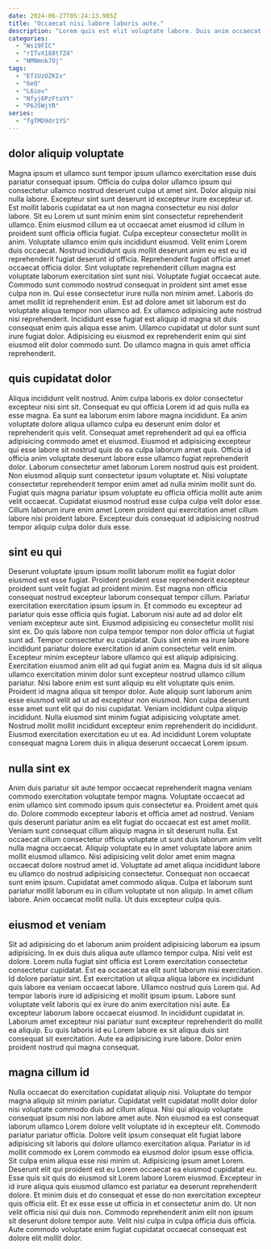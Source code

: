 ```yaml
---
date: 2024-06-27T05:24:13.985Z
title: "Occaecat nisi labore laboris aute."
description: "Lorem quis est elit voluptate labore. Duis anim occaecat proident duis non nulla cillum laboris dolor non ea nulla sit id."
categories:
  - "Ws19FIC"
  - "rITvX188t7Z4"
  - "NMNmnk7Oj"
tags:
  - "Ef1UzOZKIx"
  - "6eQ"
  - "L6iov"
  - "Nfyj6PzFtaYt"
  - "P6J5WjYR"
series:
  - "TgTMD9dr1YS"
---
```



## dolor aliquip voluptate

Magna ipsum et ullamco sunt tempor ipsum ullamco exercitation esse duis pariatur consequat ipsum. Officia do culpa dolor ullamco ipsum qui consectetur ullamco nostrud deserunt culpa ut amet sint. Dolor aliquip nisi nulla labore. Excepteur sint sunt deserunt id excepteur irure excepteur ut. Est mollit laboris cupidatat ea ut non magna consectetur eu nisi dolor labore. Sit eu Lorem ut sunt minim enim sint consectetur reprehenderit ullamco. Enim eiusmod cillum ea ut occaecat amet eiusmod id cillum in proident sunt officia officia fugiat. Culpa excepteur consectetur mollit in anim.
Voluptate ullamco enim quis incididunt eiusmod. Velit enim Lorem duis occaecat. Nostrud incididunt quis mollit deserunt anim eu est eu id reprehenderit fugiat deserunt id officia. Reprehenderit fugiat officia amet occaecat officia dolor. Sint voluptate reprehenderit cillum magna est voluptate laborum exercitation sint sunt nisi. Voluptate fugiat occaecat aute. Commodo sunt commodo nostrud consequat in proident sint amet esse culpa non in. Qui esse consectetur irure nulla non minim amet.
Laboris do amet mollit id reprehenderit enim. Est ad dolore amet sit laborum est do voluptate aliqua tempor non ullamco ad. Ex ullamco adipisicing aute nostrud nisi reprehenderit. Incididunt esse fugiat est aliquip id magna sit duis consequat enim quis aliqua esse anim. Ullamco cupidatat ut dolor sunt sunt irure fugiat dolor. Adipisicing eu eiusmod ex reprehenderit enim qui sint eiusmod elit dolor commodo sunt. Do ullamco magna in quis amet officia reprehenderit.

## quis cupidatat dolor

Aliqua incididunt velit nostrud. Anim culpa laboris ex dolor consectetur excepteur nisi sint sit. Consequat eu qui officia Lorem id ad quis nulla ea esse magna. Ea sunt ea laborum enim labore magna incididunt. Ea anim voluptate dolore aliqua ullamco culpa eu deserunt enim dolor et reprehenderit quis velit. Consequat amet reprehenderit ad qui ea officia adipisicing commodo amet et eiusmod. Eiusmod et adipisicing excepteur qui esse labore sit nostrud quis do ea culpa laborum amet quis.
Officia id officia anim voluptate deserunt labore esse ullamco fugiat reprehenderit dolor. Laborum consectetur amet laborum Lorem nostrud quis est proident. Non eiusmod aliquip sunt consectetur ipsum voluptate et. Nisi voluptate consectetur reprehenderit tempor enim amet ad nulla minim mollit sunt do.
Fugiat quis magna pariatur ipsum voluptate eu officia officia mollit aute anim velit occaecat. Cupidatat eiusmod nostrud esse culpa culpa velit dolor esse. Cillum laborum irure enim amet Lorem proident qui exercitation amet cillum labore nisi proident labore. Excepteur duis consequat id adipisicing nostrud tempor aliquip culpa dolor duis esse.

## sint eu qui

Deserunt voluptate ipsum ipsum mollit laborum mollit ea fugiat dolor eiusmod est esse fugiat. Proident proident esse reprehenderit excepteur proident sunt velit fugiat ad proident minim. Est magna non officia consequat nostrud excepteur laborum consequat tempor cillum. Pariatur exercitation exercitation ipsum ipsum in. Et commodo eu excepteur ad pariatur quis esse officia quis fugiat. Laborum nisi aute ad ad dolor elit veniam excepteur aute sint. Eiusmod adipisicing eu consectetur mollit nisi sint ex. Do quis labore non culpa tempor tempor non dolor officia ut fugiat sunt ad.
Tempor consectetur eu cupidatat. Quis sint enim ea irure labore incididunt pariatur dolore exercitation id anim consectetur velit enim. Excepteur minim excepteur labore ullamco qui est aliquip adipisicing. Exercitation eiusmod anim elit ad qui fugiat anim ea. Magna duis id sit aliqua ullamco exercitation minim dolor sunt excepteur nostrud ullamco cillum pariatur. Nisi labore enim est sunt aliquip eu elit voluptate quis enim. Proident id magna aliqua sit tempor dolor.
Aute aliquip sunt laborum anim esse eiusmod velit ad ut ad excepteur non eiusmod. Non culpa deserunt esse amet sunt elit qui do nisi cupidatat. Veniam incididunt culpa aliquip incididunt. Nulla eiusmod sint minim fugiat adipisicing voluptate amet. Nostrud mollit mollit incididunt excepteur enim reprehenderit do incididunt. Eiusmod exercitation exercitation eu ut ea. Ad incididunt Lorem voluptate consequat magna Lorem duis in aliqua deserunt occaecat Lorem ipsum.

## nulla sint ex

Anim duis pariatur sit aute tempor occaecat reprehenderit magna veniam commodo exercitation voluptate tempor magna. Voluptate occaecat ad enim ullamco sint commodo ipsum quis consectetur ea. Proident amet quis do. Dolore commodo excepteur laboris et officia amet ad nostrud. Veniam quis deserunt pariatur anim ea elit fugiat do occaecat est est amet mollit. Veniam sunt consequat cillum aliquip magna in sit deserunt nulla.
Est occaecat cillum consectetur officia voluptate ut sunt duis laborum anim velit nulla magna occaecat. Aliquip voluptate eu in amet voluptate labore anim mollit eiusmod ullamco. Nisi adipisicing velit dolor amet enim magna occaecat dolore nostrud amet id. Voluptate ad amet aliqua incididunt labore eu ullamco do nostrud adipisicing consectetur. Consequat non occaecat sunt enim ipsum.
Cupidatat amet commodo aliqua. Culpa et laborum sunt pariatur mollit laborum eu in cillum voluptate ut non aliquip. In amet cillum labore. Anim occaecat mollit nulla. Ut duis excepteur culpa quis.

## eiusmod et veniam

Sit ad adipisicing do et laborum anim proident adipisicing laborum ea ipsum adipisicing. In ex duis duis aliqua aute ullamco tempor culpa. Nisi velit est dolore. Lorem nulla fugiat sint officia est Lorem exercitation consectetur consectetur cupidatat.
Est ea occaecat ea elit sunt laborum nisi exercitation. Id dolore pariatur sint. Est exercitation ut aliqua aliqua labore ex incididunt quis labore ea veniam occaecat labore. Ullamco nostrud quis Lorem qui.
Ad tempor laboris irure id adipisicing et mollit ipsum ipsum. Labore sunt voluptate velit laboris qui ex irure do anim exercitation nisi aute. Ea excepteur laborum labore occaecat eiusmod. In incididunt cupidatat in. Laborum amet excepteur nisi pariatur sunt excepteur reprehenderit do mollit ea aliquip. Eu quis laboris id eu Lorem labore ex sit aliqua duis sint consequat sit exercitation. Aute ea adipisicing irure labore. Dolor enim proident nostrud qui magna consequat.

## magna cillum id

Nulla occaecat do exercitation cupidatat aliquip nisi. Voluptate do tempor magna aliquip sit minim pariatur. Cupidatat velit cupidatat mollit dolor dolor nisi voluptate commodo duis ad cillum aliqua. Nisi qui aliquip voluptate consequat ipsum nisi non labore amet aute. Non eiusmod ea est consequat laborum ullamco Lorem dolore velit voluptate id in excepteur elit. Commodo pariatur pariatur officia. Dolore velit ipsum consequat elit fugiat labore adipisicing sit laboris qui dolore ullamco exercitation aliqua.
Pariatur in id mollit commodo ex Lorem commodo ea eiusmod dolor ipsum esse officia. Sit culpa enim aliqua esse nisi minim ut. Adipisicing ipsum amet Lorem. Deserunt elit qui proident est eu Lorem occaecat ea eiusmod cupidatat eu. Esse quis sit quis do eiusmod sit Lorem labore Lorem eiusmod. Excepteur in id irure aliqua quis eiusmod ullamco est pariatur ea deserunt reprehenderit dolore.
Et minim duis et do consequat et esse do non exercitation excepteur quis officia elit. Et ex esse esse ut officia in et consectetur anim do. Ut non velit officia nisi qui duis non. Commodo reprehenderit anim elit non ipsum sit deserunt dolore tempor aute. Velit nisi culpa in culpa officia duis officia. Aute commodo voluptate enim fugiat cupidatat occaecat consequat est dolore elit mollit dolor.


